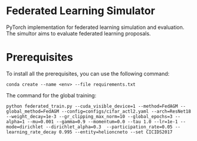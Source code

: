  Federated Learning Simulator
===
PyTorch implementation for federated learning simulation and evaluation. The simultor aims to evaluate federated learning proposals.

# Prerequisites

To install all the prerequisites, you can use the following command:

~~~
conda create --name <env> --file requirements.txt
~~~

The command for the global training:
~~~
python federated_train.py --cuda_visible_device=1 --method=FedAGM --global_method=FedAGM --config=configs/cifar_actl2.yaml --arch=ResNet18 --weight_decay=1e-3 --gr_clipping_max_norm=10 --global_epochs=3 --alpha=1 --mu=0.001 --gamma=0.9 --momentum=0.0 --tau 1.0 --lr=1e-1 --mode=dirichlet --dirichlet_alpha=0.3  --participation_rate=0.05 --learning_rate_decay 0.995 --entity=helioncneto --set CICIDS2017
~~~
